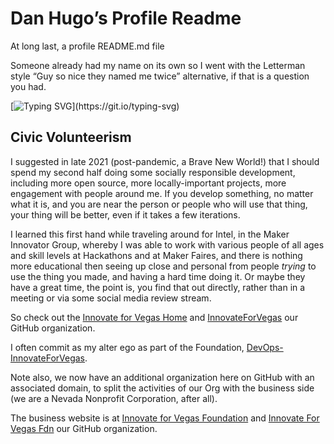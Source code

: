 <!--
 Copyright (C) 2022 Dan Hugo
 
 This file is part of DanHugoDanHugo.
 
 DanHugoDanHugo is free software: you can redistribute it and/or modify
 it under the terms of the GNU General Public License as published by
 the Free Software Foundation, either version 3 of the License, or
 (at your option) any later version.
 
 DanHugoDanHugo is distributed in the hope that it will be useful,
 but WITHOUT ANY WARRANTY; without even the implied warranty of
 MERCHANTABILITY or FITNESS FOR A PARTICULAR PURPOSE.  See the
 GNU General Public License for more details.
 
 You should have received a copy of the GNU General Public License
 along with github.  If not, see <http://www.gnu.org/licenses/>.
-->

# Dan Hugo’s Profile Readme

At long last, a profile README.md file

Someone already had my name on its own so I went with the Letterman style “Guy so nice they named me twice” alternative, if that is a question you had.

[![Typing SVG](https://readme-typing-svg.herokuapp.com?font=Fira+Code&pause=1000&width=435&lines=Civic+Volunteerism+FTW!)](https://git.io/typing-svg)

## Civic Volunteerism

I suggested in late 2021 (post-pandemic, a Brave New World!) that I should spend my second half doing some socially responsible development, including more open source, more locally-important projects, more engagement with people around me. If you develop something, no matter what it is, and you are near the person or people who will use that thing, your thing will be better, even if it takes a few iterations.

I learned this first hand while traveling around for Intel, in the Maker Innovator Group, whereby I was able to work with various people of all ages and skill levels at Hackathons and at Maker Faires, and there is nothing more educational then seeing up close and personal from people *trying* to use the thing you made, and having a hard time doing it. Or maybe they have a great time, the point is, you find that out directly, rather than in a meeting or via some social media review stream.

So check out the [Innovate for Vegas Home](https://innovateforvegas.org) and [InnovateForVegas](https://github.com/InnovateForVegas) our GitHub organization.

I often commit as my alter ego as part of the Foundation, [DevOps-InnovateForVegas](https://github.com/DevOps-InnovateForVegas).

Note also, we now have an additional organization here on GitHub with an associated domain, to split the activities of our Org with the business side (we are a Nevada Nonprofit Corporation, after all).

The business website is at [Innovate for Vegas Foundation](https://innovateforvegas.foundation) and [Innovate For Vegas Fdn](https://github.com/InnovateForVegasFdn) our GitHub organization.
